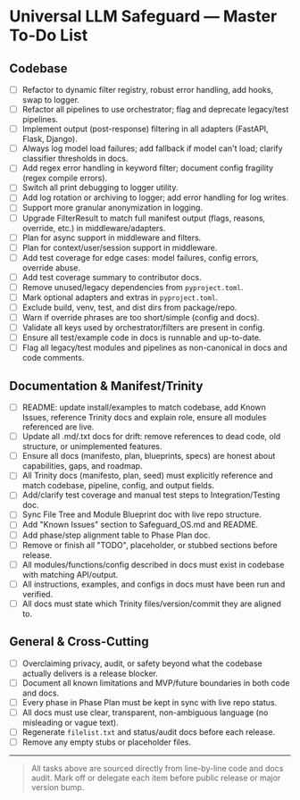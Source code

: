 # Universal LLM Safeguard — Master To-Do List

## Codebase

- [ ] Refactor to dynamic filter registry, robust error handling, add hooks, swap to logger.
- [ ] Refactor all pipelines to use orchestrator; flag and deprecate legacy/test pipelines.
- [ ] Implement output (post-response) filtering in all adapters (FastAPI, Flask, Django).
- [ ] Always log model load failures; add fallback if model can't load; clarify classifier thresholds in docs.
- [ ] Add regex error handling in keyword filter; document config fragility (regex compile errors).
- [ ] Switch all print debugging to logger utility.
- [ ] Add log rotation or archiving to logger; add error handling for log writes.
- [ ] Support more granular anonymization in logging.
- [ ] Upgrade FilterResult to match full manifest output (flags, reasons, override, etc.) in middleware/adapters.
- [ ] Plan for async support in middleware and filters.
- [ ] Plan for context/user/session support in middleware.
- [ ] Add test coverage for edge cases: model failures, config errors, override abuse.
- [ ] Add test coverage summary to contributor docs.
- [ ] Remove unused/legacy dependencies from `pyproject.toml`.
- [ ] Mark optional adapters and extras in `pyproject.toml`.
- [ ] Exclude build, venv, test, and dist dirs from package/repo.
- [ ] Warn if override phrases are too short/simple (config and docs).
- [ ] Validate all keys used by orchestrator/filters are present in config.
- [ ] Ensure all test/example code in docs is runnable and up-to-date.
- [ ] Flag all legacy/test modules and pipelines as non-canonical in docs and code comments.

## Documentation & Manifest/Trinity

- [ ] README: update install/examples to match codebase, add Known Issues, reference Trinity docs and explain role, ensure all modules referenced are live.
- [ ] Update all .md/.txt docs for drift: remove references to dead code, old structure, or unimplemented features.
- [ ] Ensure all docs (manifesto, plan, blueprints, specs) are honest about capabilities, gaps, and roadmap.
- [ ] All Trinity docs (manifesto, plan, seed) must explicitly reference and match codebase, pipeline, config, and output fields.
- [ ] Add/clarify test coverage and manual test steps to Integration/Testing doc.
- [ ] Sync File Tree and Module Blueprint doc with live repo structure.
- [ ] Add "Known Issues" section to Safeguard_OS.md and README.
- [ ] Add phase/step alignment table to Phase Plan doc.
- [ ] Remove or finish all "TODO", placeholder, or stubbed sections before release.
- [ ] All modules/functions/config described in docs must exist in codebase with matching API/output.
- [ ] All instructions, examples, and configs in docs must have been run and verified.
- [ ] All docs must state which Trinity files/version/commit they are aligned to.

## General & Cross-Cutting

- [ ] Overclaiming privacy, audit, or safety beyond what the codebase actually delivers is a release blocker.
- [ ] Document all known limitations and MVP/future boundaries in both code and docs.
- [ ] Every phase in Phase Plan must be kept in sync with live repo status.
- [ ] All docs must use clear, transparent, non-ambiguous language (no misleading or vague text).
- [ ] Regenerate `filelist.txt` and status/audit docs before each release.
- [ ] Remove any empty stubs or placeholder files.

---

> All tasks above are sourced directly from line-by-line code and docs audit.
> Mark off or delegate each item before public release or major version bump.
